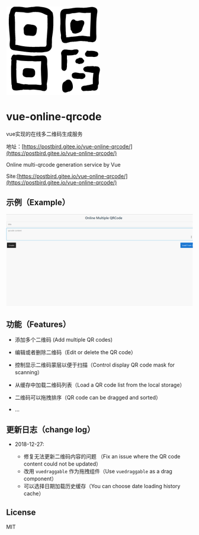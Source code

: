 ![logo](./public/logo.png)

# vue-online-qrcode

vue实现的在线多二维码生成服务

地址：[https://postbird.gitee.io/vue-online-qrcode/](https://postbird.gitee.io/vue-online-qrcode/)

Online multi-qrcode generation service by Vue

Site:[https://postbird.gitee.io/vue-online-qrcode/](https://postbird.gitee.io/vue-online-qrcode/)


## 示例（Example）

![example](./examples.gif)

## 功能（Features）

- 添加多个二维码 (Add multiple QR codes)

- 编辑或者删除二维码（Edit or delete the QR code）

- 控制显示二维码蒙层以便于扫描（Control display QR code mask for scanning）

- 从缓存中加载二维码列表（Load a QR code list from the local storage）

- 二维码可以拖拽排序（QR code can be dragged and sorted）

- ...

## 更新日志（change log）

- 2018-12-27:

  - 修复无法更新二维码内容的问题 （Fix an issue where the QR code content could not be updated）
  - 改用 `vuedraggable` 作为拖拽组件（Use `vuedraggable` as a drag component）
  - 可以选择日期加载历史缓存（You can choose date loading history cache）
  
## License 

MIT

